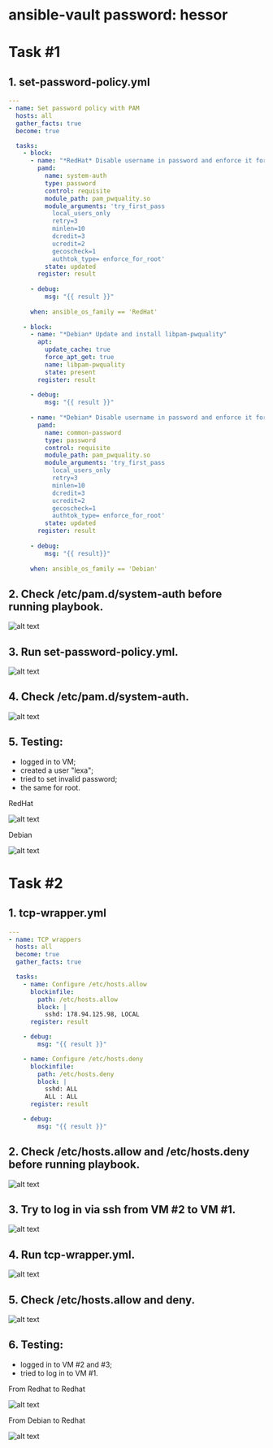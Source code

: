 # ansible-vault password: hessor
# Task #1
## 1. set-password-policy.yml
```yaml
---
- name: Set password policy with PAM
  hosts: all
  gather_facts: true
  become: true

  tasks:
    - block:
      - name: "*RedHat* Disable username in password and enforce it for root" 
        pamd:
          name: system-auth
          type: password
          control: requisite
          module_path: pam_pwquality.so
          module_arguments: 'try_first_pass 
            local_users_only
            retry=3
            minlen=10
            dcredit=3
            ucredit=2 
            gecoscheck=1
            authtok_type= enforce_for_root'
          state: updated
        register: result
  
      - debug:
          msg: "{{ result }}"
      
      when: ansible_os_family == 'RedHat'
   
    - block:
      - name: "*Debian* Update and install libpam-pwquality"
        apt:
          update_cache: true
          force_apt_get: true
          name: libpam-pwquality
          state: present
        register: result 
    
      - debug:
          msg: "{{ result }}"
      
      - name: "*Debian* Disable username in password and enforce it for root"
        pamd:
          name: common-password
          type: password
          control: requisite
          module_path: pam_pwquality.so
          module_arguments: 'try_first_pass
            local_users_only
            retry=3
            minlen=10
            dcredit=3
            ucredit=2
            gecoscheck=1
            authtok_type= enforce_for_root'
          state: updated
        register: result
      
      - debug:
          msg: "{{ result}}"
      
      when: ansible_os_family == 'Debian'
```
## 2. Check /etc/pam.d/system-auth before running playbook.
![alt text](./img/1.png)
## 3. Run set-password-policy.yml.
![alt text](./img/10.png)
## 4. Check /etc/pam.d/system-auth.
![alt text](./img/.png)
## 5. Testing:
   - logged in to VM;
   - created a user "lexa";
   - tried to set invalid password;
   - the same for root.<br>

RedHat

![alt text](./img/5.png)

Debian

![alt text](./img/12.png)
# Task #2
## 1. tcp-wrapper.yml
```yaml
---
- name: TCP wrappers
  hosts: all
  become: true
  gather_facts: true

  tasks:
    - name: Configure /etc/hosts.allow
      blockinfile:
        path: /etc/hosts.allow
        block: |
          sshd: 178.94.125.98, LOCAL
      register: result

    - debug:
        msg: "{{ result }}"

    - name: Configure /etc/hosts.deny
      blockinfile:
        path: /etc/hosts.deny
        block: |
          sshd: ALL
          ALL : ALL
      register: result

    - debug:
        msg: "{{ result }}"
```
## 2. Check /etc/hosts.allow and /etc/hosts.deny before running playbook.
![alt text](./img/2.png)
## 3. Try to log in via ssh from VM #2 to VM #1.
![alt text](./img/9.png)
## 4. Run tcp-wrapper.yml.
![alt text](./img/11.png)
## 5. Check /etc/hosts.allow and deny.
![alt text](./img/7.png)
## 6. Testing:
   - logged in to VM #2 and #3;
   - tried to log in to VM #1.

From Redhat to Redhat

![alt text](./img/8.png)

From Debian to Redhat

![alt text](./img/13.png)

